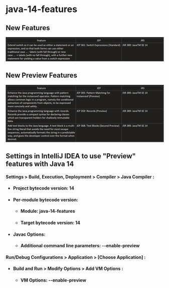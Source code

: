 # java-14-features
## New Features
![feature.png](src/main/resources/feature.png)
## New Preview Features
![preview.png](src/main/resources/preview.png)
## Settings in IntelliJ IDEA to use "Preview" features with Java 14
#### Settings > Build, Execution, Deployment > Compiler > Java Compiler :
- #### Project bytecode version: 14
- #### Per-module bytecode version:
    - #### Module: java-14-features
    - #### Target bytecode version: 14
- #### Javac Options:
    - #### Additional command line parameters: --enable-preview
#### Run/Debug Configurations > Application > [Choose Application] :
- #### Build and Run > Modify Options > Add VM Options :
    - #### VM Options: --enable-preview